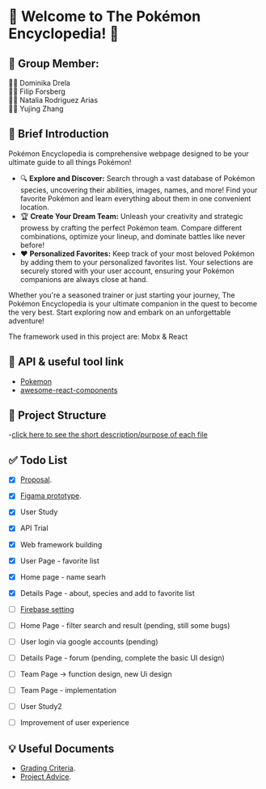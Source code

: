 # 🌟 Welcome to The Pokémon Encyclopedia! 🌟


## :muscle: Group Member: 
:woman_technologist: Dominika Drela    
:man_technologist: Filip Forsberg  
:woman_technologist: Natalia Rodriguez Arias   
:woman_technologist: Yujing Zhang


## :eyes: Brief Introduction
Pokémon Encyclopedia is  comprehensive webpage designed to be your ultimate guide to all things Pokémon!
- 🔍 **Explore and Discover:** Search through a vast database of Pokémon species, uncovering their abilities, images, names, and more! Find your favorite Pokémon and learn everything about them in one convenient location.  
- 🏆 **Create Your Dream Team:** Unleash your creativity and strategic prowess by crafting the perfect Pokémon team. Compare different combinations, optimize your lineup, and dominate battles like never before!  
- ❤️ **Personalized Favorites:** Keep track of your most beloved Pokémon by adding them to your personalized favorites list. Your selections are securely stored with your user account, ensuring your Pokémon companions are always close at hand.  

Whether you're a seasoned trainer or just starting your journey, The Pokémon Encyclopedia is your ultimate companion in the quest to become the very best. Start exploring now and embark on an unforgettable adventure!  

The framework used in this project are: Mobx & React  


## :bookmark: API & useful tool link
- [Pokemon](https://pokeapi.co/docs/v2)
- [awesome-react-components](https://github.com/brillout/awesome-react-components)


## :bookmark_tabs: Project Structure
-[click here to see the short description/purpose of each file](https://docs.google.com/document/d/15WNZWTjmEm05WJ_LjdbOl7XcZwXwoR028H1pFV2Ln-g/edit?usp=sharing)


## :white_check_mark: Todo List
- [x] [Proposal](https://docs.google.com/document/d/10R-qr9olemBIWb9dPIicvgsI6YAHza-MuSa7YS3MT2s/edit).
- [x] [Figama prototype](https://www.figma.com/file/kJ23yXcy9CZXzRKTMyCIcd/EndangeredAtalas?type=design&node-id=0%3A1&mode=design&t=M5trgEpuOWiQpI7P-1).
- [x] User Study
- [x] API Trial
- [x] Web framework building
- [x] User Page - favorite list
- [x] Home page - name searh
- [x] Details Page - about, species and add to favorite list
- [ ] [Firebase setting](https://console.firebase.google.com/u/0/project/ddrela-filfor-rodrig-yujingzh/overview)
- [ ] Home Page - filter search and result (pending, still some bugs)
- [ ] User login via google accounts (pending)
- [ ] Details Page - forum (pending, complete the basic UI design)
- [ ] Team Page -> function design, new Ui design
- [ ] Team Page - implementation
- [ ] User Study2
- [ ] Improvement of user experience


## :bulb: Useful Documents
- [Grading Criteria](https://docs.google.com/document/d/1luWXvJT_WEqAl4P2Fg3hNTVBOaEBdAbKADENtYJE3oo/edit).
- [Project Advice](https://canvas.kth.se/courses/44855/pages/g-dot-1-project-advice).
